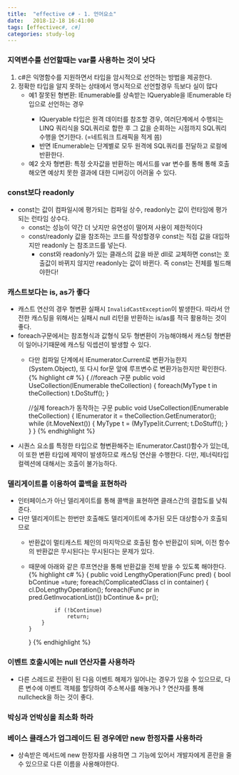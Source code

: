 ```yaml
---
title:  "effective c# - 1. 언어요소"
date:   2018-12-18 16:41:00
tags: [effectivec#, c#]
categories: study-log
---
```


### 지역변수를 선언할때는 var를 사용하는 것이 낫다
1. c#은 익명함수를 지원하면서 타입을 암시적으로 선언하는 방법을 제공한다.
2. 정확한 타입을 알지 못하는 상태에서 명시적으로 선언할경우 득보다 실이 많다
    - 예1 잘못된 형변환: IEnumerable<T>를 상속받는 IQueryable<T>을 IEnumerable 타입으로 선언하는 경우
      - IQueryable<T> 타입은 원격 데이터를 참조할 경우, 여러단계에서 수행되는 LINQ 쿼리식을 SQL쿼리로 합한 후 그 값을 순회하는 시점까지 SQL쿼리 수행을 연기한다. (=네트워크 트래픽을 적게 씀)
      - 반면 IEnumerable<T>는 단계별로 모두 원격에 SQL쿼리를 전달하고 로컬에 반환한다.
    - 예2 숫자 형변환: 특정 숫자값을 반환하는 메서드를 var 변수를 통해 통해 호출해오면 예상치 못한 결과에 대한 디버깅이 어려울 수 있다.

### const보다 readonly
- const는 값이 컴파일시에 평가되는 컴파일 상수, readonly는 값이 런타임에 평가되는 런타임 상수다.
  - const는 성능이 약간 더 낫지만 유연성이 떨어져 사용이 제한적이다
  - const/readonly 값을 참조하는 코드를 작성할경우 const는 직접 값을 대입하지만 readonly 는 참조코드를 넣는다.
    - const와 readonly가 있는 클래스의 값을 바꾼 dll로 교체하면 const는 호출값이 바뀌지 않지만 readonly는 값이 바뀐다. 즉 const는 전체를 빌드해야한다!


### 캐스트보다는 is, as가 좋다
- 캐스트 연산의 경우 형변환 실패시 `InvalidCastException`이 발생한다. 따라서 안전한 캐스팅을 위해서는 실패시 null 리턴을 반환하는 is/as를 적극 활용하는 것이 좋다.
- foreach구문에서는 참조형식과 값형식 모두 형변환이 가능해야해서 캐스팅 형변환이 일어나기때문에 캐스팅 익셉션이 발생할 수 있다.
  -  다만 컴파일 단계에서 IEnumerator.Current로 변환가능한지(System.Object), 또 다시 for문 앞에 루프변수로 변환가능한지만 확인한다.
    {% highlight c# %}
    {
        //foreach 구문
        public void UseCollection(IEnumerable theCollection)
        {
            foreach(MyType t in theCollection)
                t.DoStuff();
        }

        //실제 foreach가 동작하는 구문
        public void UseCollection(IEnumerable theCollection)
        {
            IEnumerator it = theCollection.GetEnumerator();
            while (it.MoveNext())
            {
                MyType t = (MyType)it.Current;
                t.DoStuff();
            }
        }
    }
    {% endhighlight %}
- 시퀀스 요소를 특정한 타입으로 형변환해주는 IEnumerator.Cast<T>()함수가 있는데, 이 또한 변환 타입에 제약이 발생하므로 캐스팅 연산을 수행한다. 다만, 제너릭타입 컬렉션에 대해서는 호출이 불가능하다.


### 델리게이트를 이용하여 콜백을 표현하라
- 인터페이스가 아닌 델리게이트를 통해 콜백을 표현하면 클래스간의 결합도를 낮춰준다.
- 다만 델리게이트는 한번만 호출해도 델리게이트에 추가된 모든 대상함수가 호출되므로
  - 반환값이 멀티캐스트 체인의 마지막으로 호출된 함수 반환값이 되며, 이전 함수의 반환값은 무시된다는 무시된다는 문제가 있다.
  - 때문에 아래와 같은 루프연산을 통해 반환값을 전체 받을 수 있도록 해야한다.
    {% highlight c# %}
    {
        public void LengthyOperation(Func<bool> pred)
        {
            bool bContinue =ture;
            foreach(ComplicatedClass cl in container)
            {
                cl.DoLengthyOperation();
                foreach(Func<bool> pr in pred.GetInvocationList())
                    bContinue &= pr();

                if (!bContinue)
                    return;
            }
        }
    }
    {% endhighlight %}

### 이벤트 호출시에는 null 연산자를 사용하라
- 다른 스레드로 전환이 된 다음 이벤트 해제가 일어나는 경우가 있을 수 있으므로, 다른 변수에 이벤트 객체를 할당하여 주소복사를 해놓거나 ? 연산자를 통해 nullcheck을 하는 것이 좋다.

### 박싱과 언박싱을 최소화 하라

### 베이스 클래스가 업그레이드 된 경우에만 new 한정자를 사용하라
- 상속받은 메서드에 new 한정자를 사용하면 그 기능에 있어서 개발자에게 혼란을 줄 수 있으므로 다른 이름을 사용해야한다.